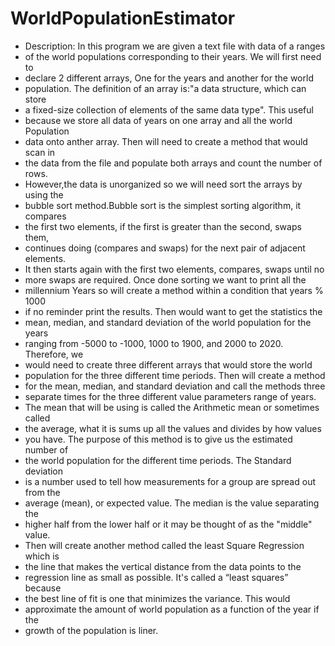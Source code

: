 # WorldPopulationEstimator

 * Description: In this program we are given a text file with data of a ranges 
 * of the world populations corresponding to their years. We will first need to 
 * declare 2 different arrays, One for the years and another for the  world 
 * population. The definition of an array is:"a data structure, which can store 
 * a fixed-size collection of elements of the same data type". This useful 
 * because we store all data of years on one array and all the world Population 
 * data onto anther array. Then will need to create a method that would scan in 
 * the data from the file and populate both arrays and count the number of rows. 
 * However,the data is unorganized so we will need sort the arrays by using the 
 * bubble sort method.Bubble sort is the simplest sorting algorithm, it compares 
 * the first two elements, if the first is greater than the second, swaps them, 
 * continues doing (compares and swaps) for the next pair of adjacent elements. 
 * It then starts again with the first two elements, compares, swaps until no 
 * more swaps are required. Once done sorting we want to print all the
 * millennium Years so will create a method within a condition that years % 1000 
 * if no reminder print the results. Then would want to get the statistics the 
 * mean, median, and standard deviation of the world population for the years 
 * ranging from -5000 to -1000, 1000 to 1900, and 2000 to 2020. Therefore, we 
 * would need to create three different arrays that would store the world 
 * population for the three different time periods. Then will create a method 
 * for the mean, median, and standard deviation and call the methods three 
 * separate times for the three different value parameters range of years. 
 * The mean that will be using is called the Arithmetic mean or sometimes called
 * the average, what it is sums up all the values and divides by how values
 * you have. The purpose of this method is to give us the estimated number of 
 * the world population for the different time periods. The Standard deviation
 * is a number used to tell how measurements for a group are spread out from the
 * average (mean), or expected value. The median is the value separating the 
 * higher half from the lower half or it may be thought of as the "middle" value.
 * Then will create another method called the least Square Regression which is 
 * the line that makes the vertical distance from the data points to the 
 * regression line as small as possible. It's called a “least squares” because 
 * the best line of fit is one that minimizes the variance. This would 
 * approximate the amount of world population as a function of the year if the 
 * growth of the population is liner.
